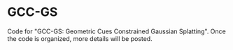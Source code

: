 # GCC-GS
Code for "GCC-GS: Geometric Cues Constrained Gaussian Splatting". Once the code is organized, more details will be posted.
